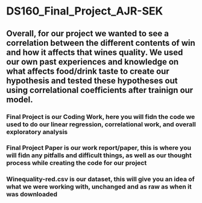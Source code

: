 # DS160_Final_Project_AJR-SEK
## Overall, for our project we wanted to see a correlation between the different contents of win and how it affects that wines quality. We used our own past experiences and knowledge on what affects food/drink taste to create our hypothesis and tested these hypotheses out using correlational coefficients after trainign our model.
### Final Project is our Coding Work, here you will fidn the code we used to do our linear regression, correlational work, and overall exploratory analysis
### Final Project Paper is our work report/paper, this is where you will fidn any pitfalls and difficult things, as well as our thought process while creating the code for our project
### Winequality-red.csv is our dataset, this will give you an idea of what we were working with, unchanged and as raw as when it was downloaded

